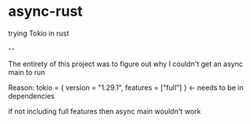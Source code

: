 # async-rust
trying Tokio in rust


--

The entirety of this project was to figure out why I couldn't get an async main to run

Reason: tokio = { version = "1.29.1", features = ["full"] } <- needs to be in dependencies

if not including full features then async main wouldn't work